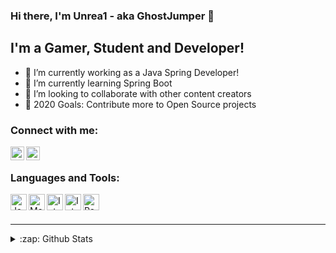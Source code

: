### Hi there, I'm Unrea1 - aka GhostJumper 👋

## I'm a Gamer, Student and Developer!

-   🔭 I’m currently working as a Java Spring Developer!
-   🌱 I’m currently learning Spring Boot
-   👯 I’m looking to collaborate with other content creators
-   🥅 2020 Goals: Contribute more to Open Source projects

### Connect with me:

[<img align="left" alt="Unrea1 | Steam" width="22px" src="https://cdn.jsdelivr.net/npm/simple-icons@3.4.1/icons/steam.svg" />][steam]
[<img align="left" alt="Unrea1 | Steam" width="22px" src="https://cdn.jsdelivr.net/npm/simple-icons@3.4.1/icons/discord.svg" />][discord]

<br />

### Languages and Tools:

[<img align="left" alt="Java" width="26px" src="https://cdn.jsdelivr.net/npm/simple-icons@3.4.1/icons/java.svg" />][java]
[<img align="left" alt="Maven" width="26px" src="https://cdn.jsdelivr.net/npm/simple-icons@3.4.1/icons/apachemaven.svg" />][maven]
[<img align="left" alt="IntelliJ" width="26px" src="https://cdn.jsdelivr.net/npm/simple-icons@3.4.1/icons/intellijidea.svg" />][intellij]
[<img align="left" alt="IntelliJ" width="26px" src="https://cdn.jsdelivr.net/npm/simple-icons@3.4.1/icons/pycharm.svg" />][pycharm]
[<img align="left" alt="Paython" width="26px" src="https://cdn.jsdelivr.net/npm/simple-icons@3.4.1/icons/python.svg" />][python]

<br />
<br />

* * *

<details>
  <summary>:zap: Github Stats</summary>

  <img align="left" alt="Unrea1's Github Stats" src="https://github-readme-stats.codestackr.vercel.app/api?username=GhostJumper&show_icons=true&hide_border=true" />

</details>

[steam]: https://steamcommunity.com/id/Unr3a1/
[discord]: https://steamcommunity.com/id/Unr3a1/
[java]: https://www.java.com/
[maven]: https://maven.apache.org/
[intellij]: https://www.jetbrains.com/idea/
[pycharm]: https://www.jetbrains.com/pycharm/
[python]: https://www.python.org/
